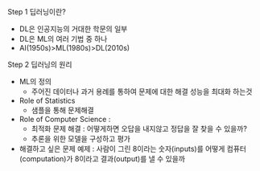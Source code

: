 Step 1 딥러닝이란?
- DL은 인공지능의 거대한 학문의 일부
- DL은 ML의 여러 기법 중 하나
- AI(1950s)>ML(1980s)>DL(2010s)

Step 2 딥러닝의 원리
- ML의 정의 
  - 주어진 데이터나 과거 용례를 통하여 문제에 대한 해결 성능을 최대화 하는것
- Role of Statistics
  - 샘플을 통해 문제해결
- Role of Computer Science :
  - 최적화 문제 해결 : 어떻게하면 오답을 내지않고 정답을 잘 찾을 수 있을까?
  - 추론을 위한 모델을 구성하고 평가
- 해결하고 싶은 문제 예제 : 사람이 그린 8이라는 숫자(inputs)를 어떻게 컴퓨터(computation)가 8이라고 결과(output)를 낼 수 있을까

